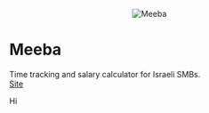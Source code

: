 <p align="center">
  <img src="https://meeba.co.il/meeba-192.png" alt="Meeba"/>
</p>

# Meeba
Time tracking and salary calculator for Israeli SMBs.  
[Site](https://meeba.co.il)

Hi
